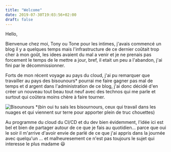 ```yaml
---
title: "Welcome"
date: 2019-07-30T19:03:56+02:00
draft: false
---
```


Hello,

Bienvenue chez moi, Tony ou Tone pour les intimes, j'avais commencé un blog il y a quelques temps mais 
l'infrastructure de ce dernier coûtait trop cher à mon goût, les idees avaient du mal a venir et je ne prenais pas forcement le temps de le mettre a jour,
bref, il etait un peu a l'abandon, j'ai fini par le décommissionner.

Forts de mon récent voyage au pays du cloud, j'ai pu remarquer que travailler au pays des bisounours* 
pourrai me faire gagner pas mal de temps et d argent dans l'administration de ce blog, j'ai donc décidé d'en créer un nouveau tout beau tout neuf 
avec des technos qui me parle et surtout qui coûtera moins chère à faire tourner.

![Bisounours](images/bisounours.jpg)
*(bin oui tu sais les bisournours, ceux qui travail dans les nuages et qui viennent sur terre pour apporter plein de truc chouettes) 

Au programme du cloud du CI/CD et du dev bien évidemment, 
l'idée ici est bel et bien de partager autour de ce que je fais au quotidien... 
parce que oui le soir il m'arrive d'avoir envie de parlé de ce que j'ai appris dans la journée avec quelqu'un ... 
et malheuresement ce n'est pas toujours le sujet qui interesse le plus madame :smiley:

 




